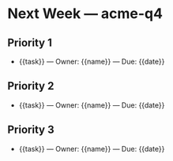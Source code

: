 # Next Week — acme-q4

## Priority 1
- {{task}} — Owner: {{name}} — Due: {{date}}

## Priority 2
- {{task}} — Owner: {{name}} — Due: {{date}}

## Priority 3
- {{task}} — Owner: {{name}} — Due: {{date}}